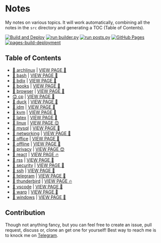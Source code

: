 # Notes

My notes on various topics. It will work automatically, combining all the notes in the `src` directory and generating a TOC (Table of Contents).

[![Build and Deploy](https://github.com/SharafatKarim/notes/actions/workflows/action.yml/badge.svg)](https://github.com/SharafatKarim/notes/actions/workflows/action.yml)
[![run builder.py](https://github.com/SharafatKarim/notes/actions/workflows/action.yml/badge.svg)](https://github.com/SharafatKarim/notes/actions/workflows/action.yml)
[![run posts.py](https://github.com/SharafatKarim/notes/actions/workflows/posts.yml/badge.svg)](https://github.com/SharafatKarim/notes/actions/workflows/posts.yml)
[![GitHub Pages](https://github.com/SharafatKarim/notes/actions/workflows/gh-pages.yml/badge.svg)](https://github.com/SharafatKarim/notes/actions/workflows/gh-pages.yml)
[![pages-build-deployment](https://github.com/SharafatKarim/notes/actions/workflows/pages/pages-build-deployment/badge.svg)](https://github.com/SharafatKarim/notes/actions/workflows/pages/pages-build-deployment)


## Table of Contents

- [🍕 archlinux](src/archlinux.md) | <a href='https://sharafat.is-a.dev/notes/archlinux' target='_blank'>VIEW PAGE 🌈</a>
- [👾 bash](src/bash.md) | <a href='https://sharafat.is-a.dev/notes/bash' target='_blank'>VIEW PAGE 🎉</a>
- [🎉 bdix](src/bdix.md) | <a href='https://sharafat.is-a.dev/notes/bdix' target='_blank'>VIEW PAGE 🌈</a>
- [👾 books](src/books.md) | <a href='https://sharafat.is-a.dev/notes/books' target='_blank'>VIEW PAGE 🌈</a>
- [🎸 browser](src/browser.md) | <a href='https://sharafat.is-a.dev/notes/browser' target='_blank'>VIEW PAGE 👾</a>
- [😊 cp](src/cp.md) | <a href='https://sharafat.is-a.dev/notes/cp' target='_blank'>VIEW PAGE 👾</a>
- [🌈 duck](src/duck.md) | <a href='https://sharafat.is-a.dev/notes/duck' target='_blank'>VIEW PAGE 🌈</a>
- [👾 idm](src/idm.md) | <a href='https://sharafat.is-a.dev/notes/idm' target='_blank'>VIEW PAGE 🎸</a>
- [🌟 kvm](src/kvm.md) | <a href='https://sharafat.is-a.dev/notes/kvm' target='_blank'>VIEW PAGE 🎉</a>
- [🌟 latex](src/latex.md) | <a href='https://sharafat.is-a.dev/notes/latex' target='_blank'>VIEW PAGE 🎸</a>
- [🤖 linux](src/linux.md) | <a href='https://sharafat.is-a.dev/notes/linux' target='_blank'>VIEW PAGE 😊</a>
- [🎸 mysql](src/mysql.md) | <a href='https://sharafat.is-a.dev/notes/mysql' target='_blank'>VIEW PAGE 🚀</a>
- [🌟 networking](src/networking.md) | <a href='https://sharafat.is-a.dev/notes/networking' target='_blank'>VIEW PAGE 🤖</a>
- [🌈 office](src/office.md) | <a href='https://sharafat.is-a.dev/notes/office' target='_blank'>VIEW PAGE 🤖</a>
- [🌈 offline](src/offline.md) | <a href='https://sharafat.is-a.dev/notes/offline' target='_blank'>VIEW PAGE 🎉</a>
- [🎉 privacy](src/privacy.md) | <a href='https://sharafat.is-a.dev/notes/privacy' target='_blank'>VIEW PAGE 😊</a>
- [🚀 react](src/react.md) | <a href='https://sharafat.is-a.dev/notes/react' target='_blank'>VIEW PAGE 🔥</a>
- [🚀 rss](src/rss.md) | <a href='https://sharafat.is-a.dev/notes/rss' target='_blank'>VIEW PAGE 🍕</a>
- [🎸 security](src/security.md) | <a href='https://sharafat.is-a.dev/notes/security' target='_blank'>VIEW PAGE 🚀</a>
- [🌟 ssh](src/ssh.md) | <a href='https://sharafat.is-a.dev/notes/ssh' target='_blank'>VIEW PAGE 🌟</a>
- [🌈 telegram](src/telegram.md) | <a href='https://sharafat.is-a.dev/notes/telegram' target='_blank'>VIEW PAGE 🎸</a>
- [🚀 thunderbird](src/thunderbird.md) | <a href='https://sharafat.is-a.dev/notes/thunderbird' target='_blank'>VIEW PAGE 🔥</a>
- [🎉 vscode](src/vscode.md) | <a href='https://sharafat.is-a.dev/notes/vscode' target='_blank'>VIEW PAGE 🎸</a>
- [🌟 warp](src/warp.md) | <a href='https://sharafat.is-a.dev/notes/warp' target='_blank'>VIEW PAGE 🤖</a>
- [🎸 windows](src/windows.md) | <a href='https://sharafat.is-a.dev/notes/windows' target='_blank'>VIEW PAGE 👾</a>

## Contribution

Though not anything fancy, but you can feel free to create an issue, pull request, discuss or, clone an get one for yourself!
Best way to reach me is to knock me on [Telegram](https://t.me/SharafatKarim).

